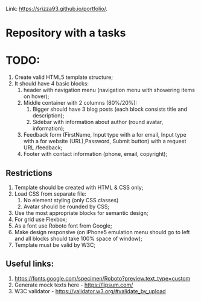 Link: https://srizza93.github.io/portfolio/.

# Repository with a tasks

# TODO:

1. Create valid HTML5 template structure;
2. It should have 4 basic blocks:
   1. header with navigation menu (navigation menu with showering items on hover);
   2. Middle container with 2 columns (80%/20%):
      1. Bigger should have 3 blog posts (each block consists title and description);
      2. Sidebar with information about author (round avatar, information);
   3. Feedback form (FirstName, Input type with a for email, Input type with a for website (URL),Password, Submit button) with a request URL /feedback;
   4. Footer with contact information (phone, email, copyright);

## Restrictions

1. Template should be created with HTML & CSS only;
2. Load CSS from separate file:
   1. No element styling (only CSS classes)
   2. Avatar should be rounded by CSS;
3. Use the most appropriate blocks for semantic design;
4. For grid use Flexbox;
5. As a font use Roboto font from Google;
6. Make design responsive (on iPhone5 emulation menu should go to left and all blocks should take 100% space of window);
7. Template must be valid by W3C;

## Useful links:

1. https://fonts.google.com/specimen/Roboto?preview.text_type=custom
2. Generate mock texts here - https://lipsum.com/
3. W3C validator - https://validator.w3.org/#validate_by_upload
